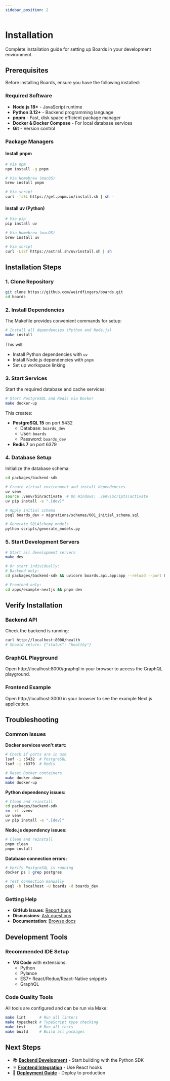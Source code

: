 ```yaml
---
sidebar_position: 2
---
```


# Installation

Complete installation guide for setting up Boards in your development environment.

## Prerequisites

Before installing Boards, ensure you have the following installed:

### Required Software

- **Node.js 18+** - JavaScript runtime
- **Python 3.12+** - Backend programming language
- **pnpm** - Fast, disk space efficient package manager
- **Docker & Docker Compose** - For local database services
- **Git** - Version control

### Package Managers

#### Install pnpm

```bash
# Via npm
npm install -g pnpm

# Via Homebrew (macOS)
brew install pnpm

# Via script
curl -fsSL https://get.pnpm.io/install.sh | sh -
```

#### Install uv (Python)

```bash
# Via pip
pip install uv

# Via Homebrew (macOS) 
brew install uv

# Via script
curl -LsSf https://astral.sh/uv/install.sh | sh
```

## Installation Steps

### 1. Clone Repository

```bash
git clone https://github.com/weirdfingers/boards.git
cd boards
```

### 2. Install Dependencies

The Makefile provides convenient commands for setup:

```bash
# Install all dependencies (Python and Node.js)
make install
```

This will:
- Install Python dependencies with `uv`
- Install Node.js dependencies with `pnpm`
- Set up workspace linking

### 3. Start Services

Start the required database and cache services:

```bash
# Start PostgreSQL and Redis via Docker
make docker-up
```

This creates:
- **PostgreSQL 15** on port 5432
  - Database: `boards_dev`
  - User: `boards`
  - Password: `boards_dev`
- **Redis 7** on port 6379

### 4. Database Setup

Initialize the database schema:

```bash
cd packages/backend-sdk

# Create virtual environment and install dependencies
uv venv
source .venv/bin/activate  # On Windows: .venv\Scripts\activate
uv pip install -e ".[dev]"

# Apply initial schema
psql boards_dev < migrations/schemas/001_initial_schema.sql

# Generate SQLAlchemy models
python scripts/generate_models.py
```

### 5. Start Development Servers

```bash
# Start all development servers
make dev

# Or start individually:
# Backend only:
cd packages/backend-sdk && uvicorn boards.api.app:app --reload --port 8000

# Frontend only:
cd apps/example-nextjs && pnpm dev
```

## Verify Installation

### Backend API

Check the backend is running:

```bash
curl http://localhost:8000/health
# Should return: {"status": "healthy"}
```

### GraphQL Playground

Open http://localhost:8000/graphql in your browser to access the GraphQL playground.

### Frontend Example

Open http://localhost:3000 in your browser to see the example Next.js application.

## Troubleshooting

### Common Issues

**Docker services won't start:**
```bash
# Check if ports are in use
lsof -i :5432  # PostgreSQL
lsof -i :6379  # Redis

# Reset Docker containers
make docker-down
make docker-up
```

**Python dependency issues:**
```bash
# Clean and reinstall
cd packages/backend-sdk
rm -rf .venv
uv venv
uv pip install -e ".[dev]"
```

**Node.js dependency issues:**
```bash
# Clean and reinstall
pnpm clean
pnpm install
```

**Database connection errors:**
```bash
# Verify PostgreSQL is running
docker ps | grep postgres

# Test connection manually
psql -h localhost -U boards -d boards_dev
```

### Getting Help

- **GitHub Issues**: [Report bugs](https://github.com/weirdfingers/boards/issues)
- **Discussions**: [Ask questions](https://github.com/weirdfingers/boards/discussions)
- **Documentation**: [Browse docs](https://weirdfingers.github.io/boards/)

## Development Tools

### Recommended IDE Setup

- **VS Code** with extensions:
  - Python
  - Pylance  
  - ES7+ React/Redux/React-Native snippets
  - GraphQL

### Code Quality Tools

All tools are configured and can be run via Make:

```bash
make lint      # Run all linters
make typecheck # TypeScript type checking
make test      # Run all tests
make build     # Build all packages
```

## Next Steps

- 📚 **[Backend Development](./backend/getting-started)** - Start building with the Python SDK
- ⚛️ **[Frontend Integration](./frontend/getting-started)** - Use React hooks
- 🚀 **[Deployment Guide](./deployment/overview)** - Deploy to production